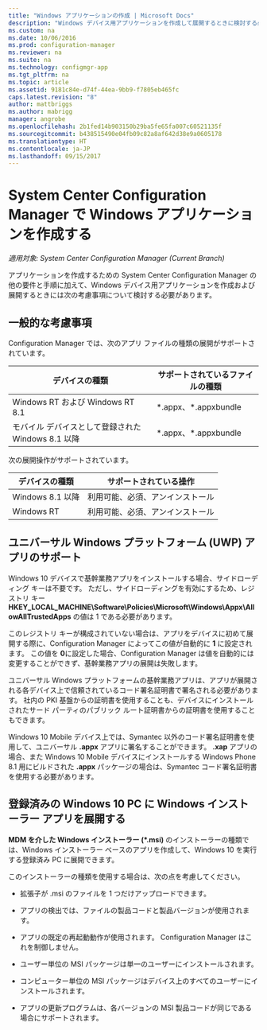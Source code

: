 ```yaml
---
title: "Windows アプリケーションの作成 | Microsoft Docs"
description: "Windows デバイス用アプリケーションを作成して展開するときに検討する必要がある考慮事項について説明します。"
ms.custom: na
ms.date: 10/06/2016
ms.prod: configuration-manager
ms.reviewer: na
ms.suite: na
ms.technology: configmgr-app
ms.tgt_pltfrm: na
ms.topic: article
ms.assetid: 9181c84e-d74f-44ea-9bb9-f7805eb465fc
caps.latest.revision: "8"
author: mattbriggs
ms.author: mabrigg
manager: angrobe
ms.openlocfilehash: 2b1fed14b903150b29ba5fe65fa007c60521135f
ms.sourcegitcommit: b438515490e04fb09c82a8af642d38e9a0605178
ms.translationtype: HT
ms.contentlocale: ja-JP
ms.lasthandoff: 09/15/2017
---
```

# <a name="create-windows-applications-with-system-center-configuration-manager"></a>System Center Configuration Manager で Windows アプリケーションを作成する

*適用対象: System Center Configuration Manager (Current Branch)*

アプリケーションを作成するための System Center Configuration Manager の他の要件と手順に加えて、Windows デバイス用アプリケーションを作成および展開するときには次の考慮事項について検討する必要があります。  

## <a name="general-considerations"></a>一般的な考慮事項  
 Configuration Manager では、次のアプリ ファイルの種類の展開がサポートされています。  

|デバイスの種類|サポートされているファイルの種類|  
|-----------------|---------------------|  
|Windows RT および Windows RT 8.1|*.appx、\*.appxbundle|  
|モバイル デバイスとして登録された Windows 8.1 以降|*.appx、\*.appxbundle|  

 次の展開操作がサポートされています。  

|デバイスの種類|サポートされている操作|  
|-----------------|-----------------------|  
|Windows 8.1 以降|利用可能、必須、アンインストール|  
|Windows RT|利用可能、必須、アンインストール|  

## <a name="support-for-universal-windows-platform-uwp-apps"></a>ユニバーサル Windows プラットフォーム (UWP) アプリのサポート  
 Windows 10 デバイスで基幹業務アプリをインストールする場合、サイドローディング キーは不要です。 ただし、サイドローディングを有効にするため、レジストリ キー **HKEY_LOCAL_MACHINE\Software\Policies\Microsoft\Windows\Appx\AllowAllTrustedApps** の値は 1 である必要があります。  

 このレジストリ キーが構成されていない場合は、アプリをデバイスに初めて展開する際に、Configuration Manager によってこの値が自動的に **1** に設定されます。 この値を **0**に設定した場合、Configuration Manager は値を自動的には変更することができず、基幹業務アプリの展開は失敗します。  

 ユニバーサル Windows プラットフォームの基幹業務アプリは、アプリが展開される各デバイス上で信頼されているコード署名証明書で署名される必要があります。 社内の PKI 基盤からの証明書を使用することも、デバイスにインストールされたサード パーティのパブリック ルート証明書からの証明書を使用することもできます。  

 Windows 10 Mobile デバイス上では、Symantec 以外のコード署名証明書を使用して、ユニバーサル **.appx** アプリに署名することができます。 **.xap** アプリの場合、また Windows 10 Mobile デバイスにインストールする Windows Phone 8.1 用にビルドされた **.appx** パッケージの場合は、Symantec コード署名証明書を使用する必要があります。  

## <a name="deploy-windows-installer-apps-to-enrolled-windows-10-pcs"></a>登録済みの Windows 10 PC に Windows インストーラー アプリを展開する  
 **MDM を介した Windows インストーラー (\*.msi)** のインストーラーの種類では、Windows インストーラー ベースのアプリを作成して、Windows 10 を実行する登録済み PC に展開できます。  

 このインストーラーの種類を使用する場合は、次の点を考慮してください。  

-   拡張子が .msi のファイルを 1 つだけアップロードできます。  

-   アプリの検出では、ファイルの製品コードと製品バージョンが使用されます。  

-   アプリの既定の再起動動作が使用されます。 Configuration Manager はこれを制御しません。  

-   ユーザー単位の MSI パッケージは単一のユーザーにインストールされます。  

-   コンピューター単位の MSI パッケージはデバイス上のすべてのユーザーにインストールされます。  

-   アプリの更新プログラムは、各バージョンの MSI 製品コードが同じである場合にサポートされます。  
